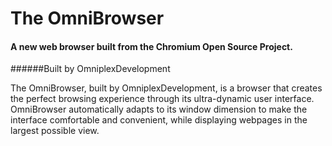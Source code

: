 # The OmniBrowser
#### A new web browser built from the Chromium Open Source Project.
######Built by OmniplexDevelopment

The OmniBrowser, built by OmniplexDevelopment, is a browser that creates the perfect browsing experience through its ultra-dynamic user interface. OmniBrowser automatically adapts to its window dimension to make the interface comfortable and convenient, while displaying webpages in the largest possible view.
